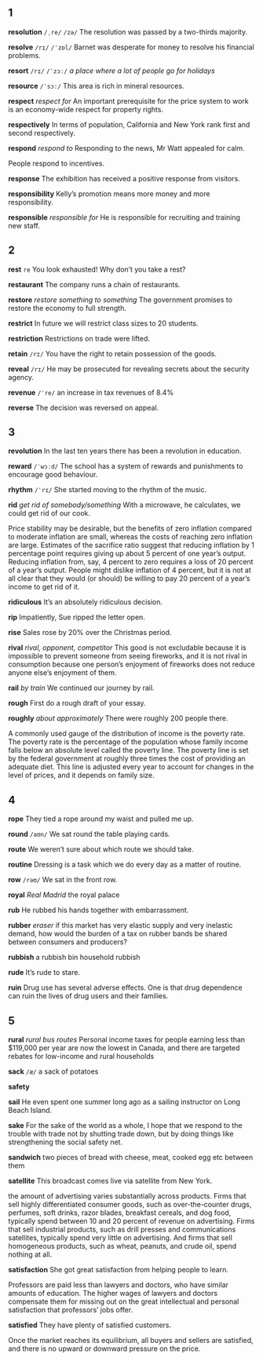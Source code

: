 ## 1
**resolution** 
`/ˌre/` `/zə/`
The resolution was passed by a two-thirds majority.

**resolve** 
`/rɪ/` `/ˈzɒl/`
Barnet was desperate for money to resolve his financial problems.

**resort** 
`/rɪ/` `/ˈzɔː/`
*a place where a lot of people go for holidays*

**resource** 
`/ˈsɔː/`
This area is rich in mineral resources.

**respect**
*respect for* 
An important prerequisite for the price system to work is an economy-wide respect for property rights.

**respectively** 
In terms of population, California and New York rank first and second respectively.

**respond** 
*respond to*
Responding to the news, Mr Watt appealed for calm.

People respond to incentives.

**response** 
The exhibition has received a positive response from visitors.

**responsibility** 
Kelly’s promotion means more money and more responsibility.

**responsible** 
*responsible for*
He is responsible for recruiting and training new staff.

## 2
**rest** 
`re`
You look exhausted! Why don’t you take a rest?

**restaurant** 
The company runs a chain of restaurants.

**restore**
*restore something to something*
The government promises to restore the economy to full strength. 

**restrict** 
In future we will restrict class sizes to 20 students.

**restriction** 
Restrictions on trade were lifted.

**retain** 
`/rɪ/`
You have the right to retain possession of the goods.

**reveal** 
`/rɪ/`
He may be prosecuted for revealing secrets about the security agency.

**revenue** 
`/ˈre/`
an increase in tax revenues of 8.4%

**reverse** 
The decision was reversed on appeal.

## 3
**revolution** 
In the last ten years there has been a revolution in education.

**reward** 
`/ˈwɔːd/`
The school has a system of rewards and punishments to encourage good behaviour.

**rhythm** 
`/ˈrɪ/`
She started moving to the rhythm of the music.

**rid**
*get rid of somebody/something* 
With a microwave, he calculates, we could get rid of our cook.

Price stability may be desirable, but the benefits of zero inflation compared to moderate inflation are small, whereas the costs of reaching zero inflation are large. Estimates of the sacrifice ratio suggest that reducing inflation by 1 percentage point requires giving up about 5 percent of one year’s output. Reducing inflation from, say, 4 percent to zero requires a loss of 20 percent of a year’s output. People might dislike inflation of 4 percent, but it is not at all clear that they would (or should) be willing to pay 20 percent of a year’s income to get rid of it.

**ridiculous**
It’s an absolutely ridiculous decision.

**rip**
Impatiently, Sue ripped the letter open.

**rise**
Sales rose by 20% over the Christmas period.

**rival**
*rival, opponent, competitor*
This good is not excludable because it is impossible to prevent someone from seeing fireworks, and it is not rival in consumption because one person’s enjoyment of fireworks does not reduce anyone else’s enjoyment of them.

**rail**
*by train*
We continued our journey by rail.

**rough**
First do a rough draft of your essay.

**roughly**
*about* *approximately*
There were roughly 200 people there.

A commonly used gauge of the distribution of income is the poverty rate. 
The poverty rate is the percentage of the population whose family income falls below an absolute level called the poverty line.
The poverty line is set by the federal government at roughly three times the cost of providing an adequate diet. 
This line is adjusted every year to account for changes in the level of prices, and it depends on family size.

## 4
**rope**
They tied a rope around my waist and pulled me up.

**round**
`/aʊn/`
We sat round the table playing cards.

**route**
We weren’t sure about which route we should take.

**routine**
Dressing is a task which we do every day as a matter of routine. 

**row**
`/rəʊ/`
We sat in the front row.

**royal**
*Real Madrid*
the royal palace

**rub**
He rubbed his hands together with embarrassment.

**rubber**
*eraser*
if this market has very elastic supply and very 
inelastic demand, how would the burden of a tax 
on rubber bands be shared between consumers and 
producers?

**rubbish**
a rubbish bin
household rubbish

**rude**
It’s rude to stare.

**ruin**
Drug use has several adverse effects. One is that drug dependence can ruin the lives of drug users and their families.

## 5
**rural**
*rural bus routes*
Personal income taxes for people earning less than $119,000 per year are now the lowest in Canada, 
and there are targeted rebates for low-income and rural households

**sack**
`/æ/`
a sack of potatoes

**safety**

**sail**
He even spent one summer long ago as a sailing instructor on Long Beach Island.

**sake**
For the sake of the world as a whole, I hope that we respond to the trouble with trade not by shutting trade down, but by doing things like strengthening the social safety net. 

**sandwich**
two pieces of bread with cheese, meat, cooked egg etc between them

**satellite**
This broadcast comes live via satellite from New York.

the amount of advertising varies substantially across products. Firms that sell highly differentiated consumer goods, such as over-the-counter drugs, perfumes, soft drinks, razor blades, breakfast cereals, and dog food, typically spend between 10 and 20 percent of revenue on advertising. Firms that sell industrial products, such as drill presses and communications satellites, typically spend very little on advertising. And firms that sell homogeneous products, such as wheat, peanuts, and crude oil, spend nothing at all.

**satisfaction**
She got great satisfaction from helping people to learn.

Professors are paid less than lawyers and doctors, who have similar amounts of education. The higher wages of lawyers and doctors compensate them for missing out on the great intellectual and personal satisfaction that professors’ jobs offer. 

**satisfied**
They have plenty of satisfied customers.

Once the market reaches its equilibrium, all buyers and sellers are satisfied, and there is no upward or downward pressure on the price. 
